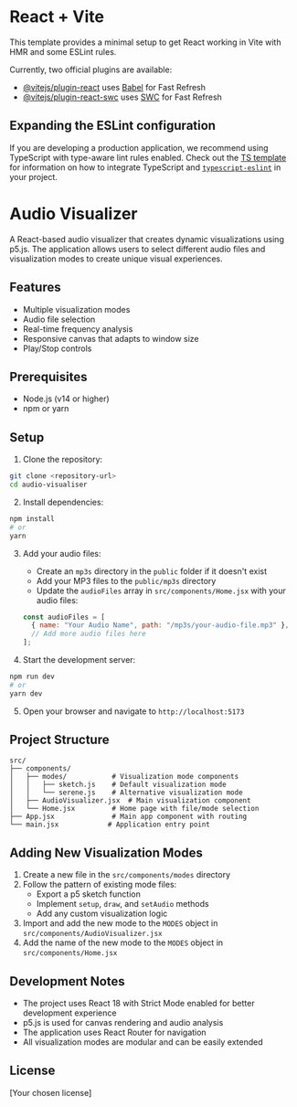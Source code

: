 # React + Vite

This template provides a minimal setup to get React working in Vite with HMR and some ESLint rules.

Currently, two official plugins are available:

- [@vitejs/plugin-react](https://github.com/vitejs/vite-plugin-react/blob/main/packages/plugin-react) uses [Babel](https://babeljs.io/) for Fast Refresh
- [@vitejs/plugin-react-swc](https://github.com/vitejs/vite-plugin-react/blob/main/packages/plugin-react-swc) uses [SWC](https://swc.rs/) for Fast Refresh

## Expanding the ESLint configuration

If you are developing a production application, we recommend using TypeScript with type-aware lint rules enabled. Check out the [TS template](https://github.com/vitejs/vite/tree/main/packages/create-vite/template-react-ts) for information on how to integrate TypeScript and [`typescript-eslint`](https://typescript-eslint.io) in your project.

# Audio Visualizer

A React-based audio visualizer that creates dynamic visualizations using p5.js. The application allows users to select different audio files and visualization modes to create unique visual experiences.

## Features

- Multiple visualization modes
- Audio file selection
- Real-time frequency analysis
- Responsive canvas that adapts to window size
- Play/Stop controls

## Prerequisites

- Node.js (v14 or higher)
- npm or yarn

## Setup

1. Clone the repository:

```bash
git clone <repository-url>
cd audio-visualiser
```

2. Install dependencies:

```bash
npm install
# or
yarn
```

3. Add your audio files:

   - Create an `mp3s` directory in the `public` folder if it doesn't exist
   - Add your MP3 files to the `public/mp3s` directory
   - Update the `audioFiles` array in `src/components/Home.jsx` with your audio files:

   ```javascript
   const audioFiles = [
     { name: "Your Audio Name", path: "/mp3s/your-audio-file.mp3" },
     // Add more audio files here
   ];
   ```

4. Start the development server:

```bash
npm run dev
# or
yarn dev
```

5. Open your browser and navigate to `http://localhost:5173`

## Project Structure

```
src/
├── components/
│   ├── modes/           # Visualization mode components
│   │   ├── sketch.js    # Default visualization mode
│   │   └── serene.js    # Alternative visualization mode
│   ├── AudioVisualizer.jsx  # Main visualization component
│   └── Home.jsx         # Home page with file/mode selection
├── App.jsx              # Main app component with routing
└── main.jsx            # Application entry point
```

## Adding New Visualization Modes

1. Create a new file in the `src/components/modes` directory
2. Follow the pattern of existing mode files:
   - Export a p5 sketch function
   - Implement `setup`, `draw`, and `setAudio` methods
   - Add any custom visualization logic
3. Import and add the new mode to the `MODES` object in `src/components/AudioVisualizer.jsx`
4. Add the name of the new mode to the `MODES` object in `src/components/Home.jsx`

## Development Notes

- The project uses React 18 with Strict Mode enabled for better development experience
- p5.js is used for canvas rendering and audio analysis
- The application uses React Router for navigation
- All visualization modes are modular and can be easily extended

## License

[Your chosen license]
